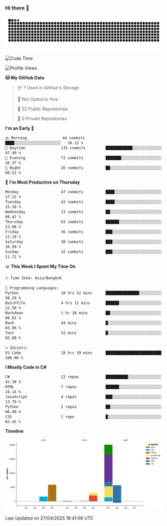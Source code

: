 ### Hi there 👋

<!--
**kevlog/kevlog** is a ✨ _special_ ✨ repository because its `README.md` (this file) appears on your GitHub profile.

Here are some ideas to get you started:

- 🔭 I’m currently working on ...
- 🌱 I’m currently learning ...
- 👯 I’m looking to collaborate on ...
- 🤔 I’m looking for help with ...
- 💬 Ask me about ...
- 📫 How to reach me: ...
- 😄 Pronouns: ...
- ⚡ Fun fact: ...
-->

<picture>
  <source media="(prefers-color-scheme: dark)" srcset="https://raw.githubusercontent.com/kevlog/kevlog/output/github-contribution-grid-snake-dark.svg">
  <source media="(prefers-color-scheme: light)" srcset="https://raw.githubusercontent.com/kevlog/kevlog/output/github-contribution-grid-snake.svg">
  <img alt="github contribution grid snake animation" src="https://raw.githubusercontent.com/kevlog/kevlog/output/github-contribution-grid-snake-dark.svg">
</picture>

<!--START_SECTION:waka-->
![Code Time](http://img.shields.io/badge/Code%20Time-70%20hrs%2046%20mins-blue)

![Profile Views](http://img.shields.io/badge/Profile%20Views-26-blue)

**🐱 My GitHub Data** 

> 📦 ? Used in GitHub's Storage 
 > 
> 🚫 Not Opted to Hire
 > 
> 📜 22 Public Repositories 
 > 
> 🔑 0 Private Repositories 
 > 
**I'm an Early 🐤** 

```text
🌞 Morning                44 commits          ████░░░░░░░░░░░░░░░░░░░░░   16.12 % 
🌆 Daytime                131 commits         ████████████░░░░░░░░░░░░░   47.99 % 
🌃 Evening                72 commits          ███████░░░░░░░░░░░░░░░░░░   26.37 % 
🌙 Night                  26 commits          ██░░░░░░░░░░░░░░░░░░░░░░░   09.52 % 
```
📅 **I'm Most Productive on Thursday** 

```text
Monday                   47 commits          ████░░░░░░░░░░░░░░░░░░░░░   17.22 % 
Tuesday                  42 commits          ████░░░░░░░░░░░░░░░░░░░░░   15.38 % 
Wednesday                23 commits          ██░░░░░░░░░░░░░░░░░░░░░░░   08.42 % 
Thursday                 63 commits          ██████░░░░░░░░░░░░░░░░░░░   23.08 % 
Friday                   36 commits          ███░░░░░░░░░░░░░░░░░░░░░░   13.19 % 
Saturday                 30 commits          ███░░░░░░░░░░░░░░░░░░░░░░   10.99 % 
Sunday                   32 commits          ███░░░░░░░░░░░░░░░░░░░░░░   11.72 % 
```


📊 **This Week I Spent My Time On** 

```text
🕑︎ Time Zone: Asia/Bangkok

💬 Programming Languages: 
Python                   10 hrs 52 mins      ███████████████░░░░░░░░░░   58.28 % 
Batchfile                4 hrs 11 mins       ██████░░░░░░░░░░░░░░░░░░░   22.50 % 
Markdown                 1 hr 38 mins        ██░░░░░░░░░░░░░░░░░░░░░░░   08.81 % 
Bash                     44 mins             █░░░░░░░░░░░░░░░░░░░░░░░░   03.96 % 
Text                     32 mins             █░░░░░░░░░░░░░░░░░░░░░░░░   02.88 % 

🔥 Editors: 
VS Code                  18 hrs 39 mins      █████████████████████████   100.00 % 
```

**I Mostly Code in C#** 

```text
C#                       12 repos            ██████████░░░░░░░░░░░░░░░   41.38 % 
HTML                     7 repos             ██████░░░░░░░░░░░░░░░░░░░   24.14 % 
JavaScript               4 repos             ███░░░░░░░░░░░░░░░░░░░░░░   13.79 % 
Python                   2 repos             ██░░░░░░░░░░░░░░░░░░░░░░░   06.90 % 
CSS                      1 repo              █░░░░░░░░░░░░░░░░░░░░░░░░   03.45 % 
```



**Timeline**

![Lines of Code chart](https://raw.githubusercontent.com/kevlog/kevlog/main/assets/bar_graph.png)


 Last Updated on 27/04/2025 18:41:08 UTC
<!--END_SECTION:waka-->
